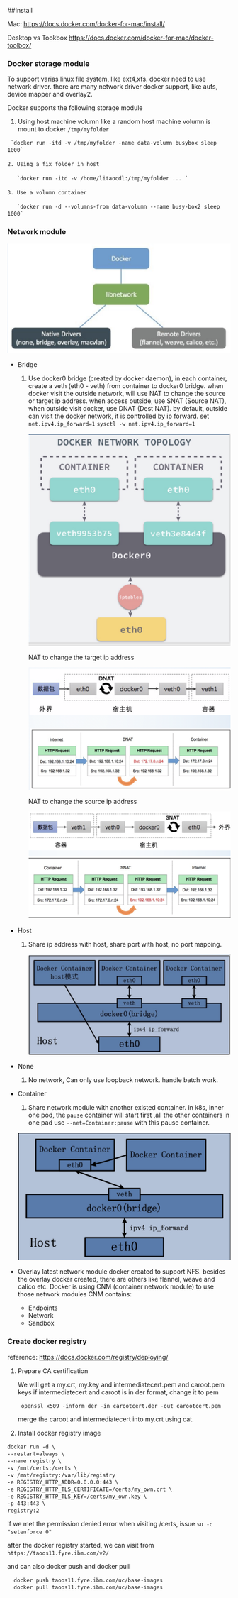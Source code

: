 
##Install

Mac: 
https://docs.docker.com/docker-for-mac/install/

Desktop vs Tookbox
https://docs.docker.com/docker-for-mac/docker-toolbox/

### Docker storage module

   To support varias linux file system, like ext4,xfs. docker need to use network driver. there are many network driver docker 
   support, like aufs, device mapper and overlay2. 
   
   Docker supports the following storage module
   1. Using host machine volumn 
      like a random host machine volumn is mount to docker `/tmp/myfolder`
      
     `docker run -itd -v /tmp/myfolder -name data-volumn busybox sleep 1000`
    
    2. Using a fix folder in host
     
       `docker run -itd -v /home/litaocdl:/tmp/myfolder ... `
       
    3. Use a volumn container
    
       `docker run -d --volumns-from data-volumn --name busy-box2 sleep 1000`
       
    
### Network module 


 ![](https://github.com/litaocdl/docs/blob/master/pics/docker_network_driver.png)
     

* Bridge
  1. Use docker0 bridge (created by docker daemon), in each container, create a veth (eth0 - veth) from container to docker0 bridge. 
     when docker visit the outside network, will use NAT to change the source or target ip address. when access outside, use SNAT (Source NAT), when outside visit docker, use DNAT (Dest NAT).  by default, outside can visit the docker network, it is controlled by ip forward. set `net.ipv4.ip_forward=1`
      `sysctl -w net.ipv4.ip_forward=1`
      
      ![](https://github.com/litaocdl/docs/blob/master/pics/docker_net_bridge1.png)
      
      NAT to change the target ip address 
      
      ![](https://github.com/litaocdl/docs/blob/master/pics/iptables_dnat.png)
      
      NAT to change the source ip address
      
      ![](https://github.com/litaocdl/docs/blob/master/pics/iptables_snat.png)
  
* Host
  1. Share ip address with host, share port with host, no port mapping. 

      ![](https://github.com/litaocdl/docs/blob/master/pics/docker_net_host.png)
      
* None
  1. No network, Can only use loopback network. handle batch work.
  
* Container
  1. Share network module with another existed container. in k8s, inner one pod, the `pause` container will start first
  ,all the other containers in one pad use `--net=Container:pause` with this pause container. 
  
    ![](https://github.com/litaocdl/docs/blob/master/pics/docker_net_container.png)
    
* Overlay
  latest network module docker created to support NFS. besides the overlay docker created, there are others like flannel, weave and calico etc. 
  Docker is using CNM (container network module) to use those network modules 
  CNM contains:
     * Endpoints
     * Network
     * Sandbox
     
     
     
 ### Create docker registry 
 
 reference: https://docs.docker.com/registry/deploying/
 
   1. Prepare CA certification 
   
      We will get a my.crt, my.key and intermediatecert.pem and caroot.pem keys
      if intermediatecert and caroot is in der format, change it to pem
      
      ```
       openssl x509 -inform der -in carootcert.der -out carootcert.pem
      ```
      
      merge the caroot and intermediatecert into my.crt using cat. 
      
   2. Install docker registry image 
   
   ```
   docker run -d \
  --restart=always \
  --name registry \
  -v /mnt/certs:/certs \
  -v /mnt/registry:/var/lib/registry
  -e REGISTRY_HTTP_ADDR=0.0.0.0:443 \
  -e REGISTRY_HTTP_TLS_CERTIFICATE=/certs/my_own.crt \
  -e REGISTRY_HTTP_TLS_KEY=/certs/my_own.key \
  -p 443:443 \
  registry:2
   
   ```
   if we met the permission denied error when visiting /certs, issue `su -c "setenforce 0"`
   
   after the docker registry started, we can visit from `https://taoos11.fyre.ibm.com/v2/` 
   
   and can also docker push and docker pull
   
   ```
     docker push taoos11.fyre.ibm.com/uc/base-images
     docker pull taoos11.fyre.ibm.com/uc/base-images
   
   ```
   

